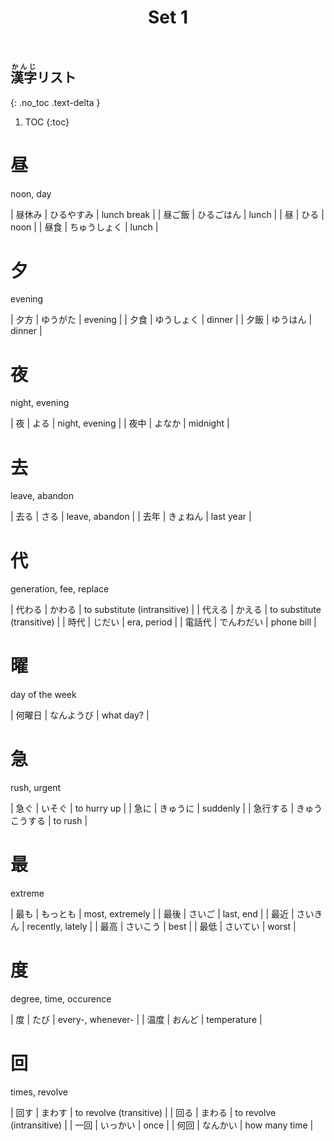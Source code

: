 ﻿---
layout: default
title: Set 1
parent: N4 Kanji List
grand_parent: <ruby>漢字<rt>かんじ</rt></ruby> Kanji
nav_order: 1
---

## <ruby>漢字<rt>かんじ</rt></ruby>リスト
{: .no_toc .text-delta }

1. TOC
{:toc}

# 昼
noon, day

| 昼休み	| ひるやすみ		| lunch break	|
| 昼ご飯	| ひるごはん		| lunch			|
| 昼		| ひる			| noon			|
| 昼食	| ちゅうしょく	| lunch			|



# 夕
evening

| 夕方	| ゆうがた	| evening	|
| 夕食	| ゆうしょく	| dinner	|
| 夕飯	| ゆうはん	| dinner	|

# 夜
night, evening

| 夜		| よる	| night, evening	|
| 夜中	| よなか	| midnight			|

# 去
leave, abandon

| 去る	| さる		| leave, abandon	|
| 去年	| きょねん	| last year			|

# 代
generation, fee, replace

| 代わる			| かわる				| to substitute (intransitive)	|
| 代える			| かえる				| to substitute (transitive)	|
| 時代			| じだい				| era, period					|
| 電話代			| でんわだい			| phone bill					|

# 曜
day of the week

| 何曜日	| なんようび	| what day? |


# 急
rush, urgent

| 急ぐ		| いそぐ			| to hurry up	|
| 急に		| きゅうに		| suddenly		|
| 急行する	| きゅうこうする	| to rush		|

# 最
extreme

| 最も	| もっとも	| most, extremely	|
| 最後	| さいご		| last, end			|
| 最近	| さいきん	| recently, lately	|
| 最高	| さいこう	| best				|
| 最低	| さいてい	| worst				|

# 度
degree, time, occurence

| 度 | たび | every-, whenever-	|
| 温度 | おんど | temperature	|

# 回
times, revolve

| 回す | まわす		| to revolve (transitive)	|
| 回る | まわる		| to revolve (intransitive)	|
| 一回 | いっかい		| once						|
| 何回 | なんかい		| how many time 			|

